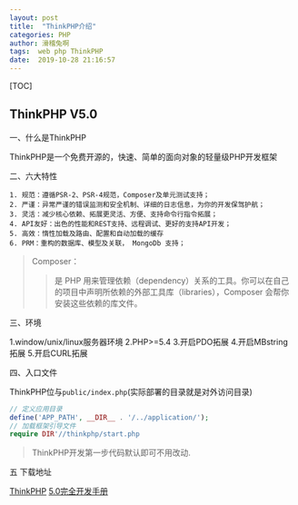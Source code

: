 ```yaml
---
layout: post
title:  "ThinkPHP介绍"
categories: PHP
author: 滑稽兔啊
tags:  web php ThinkPHP
date:  2019-10-28 21:16:57
---
```


[TOC]

## ThinkPHP V5.0

一、什么是ThinkPHP

ThinkPHP是一个免费开源的，快速、简单的面向对象的轻量级PHP开发框架

二、六大特性

	1. 规范：遵循PSR-2、PSR-4规范，Composer及单元测试支持；
 	2. 严谨：异常严谨的错误监测和安全机制、详细的日志信息，为你的开发保驾护航；
 	3. 灵活：减少核心依赖、拓展更灵活、方便、支持命令行指令拓展；
 	4. API友好：出色的性能和REST支持、远程调试、更好的支持API开发；
 	5. 高效：惰性加载及路由、配置和自动加载的缓存
 	6. PRM：重构的数据库、模型及关联， MongoDb 支持；

> Composer：
>
> >是 PHP 用来管理依赖（dependency）关系的工具。你可以在自己的项目中声明所依赖的外部工具库（libraries），Composer 会帮你安装这些依赖的库文件。


三、环境

1.window/unix/linux服务器环境
2.PHP>=5.4
3.开启PDO拓展
4.开启MBstring拓展
5.开启CURL拓展


四、入口文件

ThinkPHP位与```public/index.php```(实际部署的目录就是对外访问目录)
```php
// 定义应用目录
define('APP_PATH', __DIR__ . '/../application/');
// 加载框架引导文件
require DIR'//thinkphp/start.php
```

> ThinkPHP开发第一步代码默认即可不用改动.

五 下载地址

[ThinkPHP](http://www.thinkphp.cn/)
[5.0完全开发手册](https://www.kancloud.cn/manual/thinkphp5/118003)
